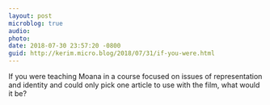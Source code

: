 ```yaml
---
layout: post
microblog: true
audio: 
photo: 
date: 2018-07-30 23:57:20 -0800
guid: http://kerim.micro.blog/2018/07/31/if-you-were.html
---
```

If you were teaching Moana in a course focused on issues of representation and identity and could only pick one article to use with the film, what would it be? 
